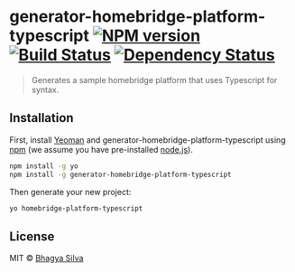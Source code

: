 # generator-homebridge-platform-typescript [![NPM version][npm-image]][npm-url] [![Build Status][travis-image]][travis-url] [![Dependency Status][daviddm-image]][daviddm-url]
> Generates a sample homebridge platform that uses Typescript for syntax.

## Installation

First, install [Yeoman](http://yeoman.io) and generator-homebridge-platform-typescript using [npm](https://www.npmjs.com/) (we assume you have pre-installed [node.js](https://nodejs.org/)).

```bash
npm install -g yo
npm install -g generator-homebridge-platform-typescript
```

Then generate your new project:

```bash
yo homebridge-platform-typescript
```

## License

MIT © [Bhagya Silva](about.me/bhagyas)


[npm-image]: https://badge.fury.io/js/generator-homebridge-platform-typescript.svg
[npm-url]: https://npmjs.org/package/generator-homebridge-platform-typescript
[travis-image]: https://travis-ci.org/bhagyas/generator-homebridge-platform-typescript.svg?branch=master
[travis-url]: https://travis-ci.org/bhagyas/generator-homebridge-platform-typescript
[daviddm-image]: https://david-dm.org/bhagyas/generator-homebridge-platform-typescript.svg?theme=shields.io
[daviddm-url]: https://david-dm.org/bhagyas/generator-homebridge-platform-typescript
